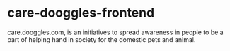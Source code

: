 # care-dooggles-frontend
care.dooggles.com, is an initiatives to spread awareness in people to be a part of helping hand in society for the domestic pets and animal.
